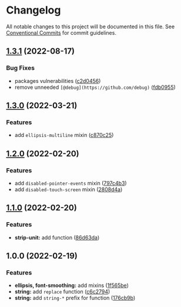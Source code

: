 # Changelog

All notable changes to this project will be documented in this file. See [Conventional Commits](https://conventionalcommits.org) for commit guidelines.

## [1.3.1](https://github.com/unsass/utilities/compare/v1.3.0...v1.3.1) (2022-08-17)


### Bug Fixes

* packages vulnerabilities ([c2d0456](https://github.com/unsass/utilities/commit/c2d0456b1f286cde4044924b601afae391670fdf))
* remove unneeded `[@debug](https://github.com/debug)` ([fdb0955](https://github.com/unsass/utilities/commit/fdb0955fa6f2827097ab38e6b74e0cb2cf7551e4))

## [1.3.0](https://github.com/unsass/utilities/compare/v1.2.0...v1.3.0) (2022-03-21)


### Features

* add `ellipsis-multiline` mixin ([c870c25](https://github.com/unsass/utilities/commit/c870c257b80419f7f24c8084c4f991b9bca9fd53))

## [1.2.0](https://github.com/unsass/utilities/compare/v1.1.0...v1.2.0) (2022-02-20)


### Features

* add `disabled-pointer-events` mixin ([797c4b3](https://github.com/unsass/utilities/commit/797c4b32a6aca710fe69892d39b4d8df45ef9d37))
* add `disabled-touch-screen` mixin ([2808d4a](https://github.com/unsass/utilities/commit/2808d4a6774c84048a2a8ba107a3f36a55e57f82))

## [1.1.0](https://github.com/unsass/utilities/compare/v1.0.0...v1.1.0) (2022-02-20)


### Features

* **strip-unit:** add function ([86d63da](https://github.com/unsass/utilities/commit/86d63da33b9f253de8cc49e48fd5cc247c13564b))

## 1.0.0 (2022-02-19)


### Features

* **ellipsis, font-smoothing:** add mixins ([1f565be](https://github.com/unsass/utilities/commit/1f565be18b8da6dd7b4f72c4db934ba3be25d801))
* **string:** add `replace` function ([c6c2794](https://github.com/unsass/utilities/commit/c6c27946509b5ee9bc3a484ff3311f532f46ffb4))
* **string:** add `string-*` prefix for function ([176cb9b](https://github.com/unsass/utilities/commit/176cb9bacd7ba08c7388238c75e108ff890c1a4c))
